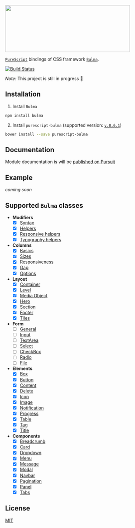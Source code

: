 <img src="https://raw.githubusercontent.com/sectore/purescript-bulma/master/misc/logo.png" width="400" height="150">

[`PureScript`](http://www.purescript.org/) bindings of CSS framework [`Bulma`](https://github.com/jgthms/bulma).

[![Build Status](https://travis-ci.org/sectore/purescript-bulma.svg?branch=master)](https://travis-ci.org/sectore/purescript-bulma)

_Note:_ This project is still in progress :construction_worker:


## Installation

1. Install `Bulma`
```bash
npm install bulma
```

2. Install `purescript-bulma` (supported version: [`v.0.6.1`](https://github.com/jgthms/bulma/releases/tag/0.6.1))
```bash
bower install --save purescript-bulma
```

## Documentation

Module documentation ~~is~~ will be [published on Pursuit](http://pursuit.purescript.org/packages/purescript-bulma)

## Example

_coming soon_

## Supported `Bulma` classes

- **Modifiers**
  * [x] [Syntax](https://bulma.io/documentation/modifiers/syntax/)
  * [x] [Helpers](https://bulma.io/documentation/modifiers/helpers/)
  * [x] [Responsive helpers](https://bulma.io/documentation/modifiers/responsive-helpers/)
  * [x] [Typography helpers](https://bulma.io/documentation/modifiers/typography-helpers/)
- **Columns**
  * [x] [Basics](https://bulma.io/documentation/columns/basics/)
  * [x] [Sizes](https://bulma.io/documentation/columns/sizes/)
  * [x] [Responsiveness](https://bulma.io/documentation/columns/responsiveness/)
  * [x] [Gap](https://bulma.io/documentation/columns/gap/)
  * [x] [Options](https://bulma.io/documentation/columns/options/)
- **Layout**
  * [x] [Container](https://bulma.io/documentation/layout/container/)
  * [x] [Level](https://bulma.io/documentation/layout/level/)
  * [x] [Media Object](https://bulma.io/documentation/layout/media-object/)
  * [x] [Hero](https://bulma.io/documentation/layout/hero/)
  * [x] [Section](https://bulma.io/documentation/layout/section/)
  * [x] [Footer](https://bulma.io/documentation/layout/footer/)
  * [x] [Tiles](https://bulma.io/documentation/layout/tiles/)
- **Form**
  * [ ] [General](https://bulma.io/documentation/form/general/)
  * [ ] [Input](https://bulma.io/documentation/form/input/)
  * [ ] [TextArea](https://bulma.io/documentation/form/textarea/)
  * [ ] [Select](https://bulma.io/documentation/form/select/)
  * [ ] [CheckBox](https://bulma.io/documentation/form/checkbox/)
  * [ ] [Radio](https://bulma.io/documentation/form/radio/)
  * [ ] [File](https://bulma.io/documentation/form/file/)
- **Elements**
  * [x] [Box](https://bulma.io/documentation/elements/box/)
  * [x] [Button](https://bulma.io/documentation/elements/button/)
  * [x] [Content](https://bulma.io/documentation/elements/content/)
  * [x] [Delete](https://bulma.io/documentation/elements/delete/)
  * [x] [Icon](https://bulma.io/documentation/elements/icon/)
  * [x] [Image](https://bulma.io/documentation/elements/image/)
  * [x] [Notification](https://bulma.io/documentation/elements/notification/)
  * [x] [Progress](https://bulma.io/documentation/elements/progress/)
  * [x] [Table](https://bulma.io/documentation/elements/Table/)
  * [x] [Tag](https://bulma.io/documentation/elements/Tag/)
  * [x] [Title](https://bulma.io/documentation/elements/Title/)
- **Components**
  * [x] [Breadcrumb](https://bulma.io/documentation/components/breadcrumb/)
  * [x] [Card](https://bulma.io/documentation/components/card/)
  * [x] [Dropdown](https://bulma.io/documentation/components/dropdown/)
  * [x] [Menu](https://bulma.io/documentation/components/menu/)
  * [x] [Message](https://bulma.io/documentation/components/message/)
  * [x] [Modal](https://bulma.io/documentation/components/modal/)
  * [x] [Navbar](https://bulma.io/documentation/components/navbar/)
  * [x] [Pagination](https://bulma.io/documentation/components/pagination/)
  * [x] [Panel](https://bulma.io/documentation/components/panel/)
  * [x] [Tabs](https://bulma.io/documentation/components/tabs/)

## License

[MIT](./LICENSE)
